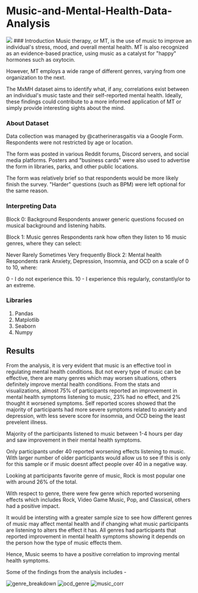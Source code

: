 # Music-and-Mental-Health-Data-Analysis
<img src="https://www.google.com/url?sa=i&url=https%3A%2F%2Fwww.nami.org%2FBlogs%2FNAMI-Blog%2FJanuary-2022%2FHow-Music-Shaped-My-Mental-Health-Journey&psig=AOvVaw3ad25B2PYWznn-vxvK-XxG&ust=1687632386354000&source=images&cd=vfe&ved=0CBEQjRxqFwoTCOCpo9mG2v8CFQAAAAAdAAAAABAE">
### Introduction
Music therapy, or MT, is the use of music to improve an individual's stress, mood, and overall mental health. MT is also recognized as an evidence-based practice, using music as a catalyst for "happy" hormones such as oxytocin.

However, MT employs a wide range of different genres, varying from one organization to the next.

The MxMH dataset aims to identify what, if any, correlations exist between an individual's music taste and their self-reported mental health. Ideally, these findings could contribute to a more informed application of MT or simply provide interesting sights about the mind.

### About Dataset
Data collection was managed by @catherinerasgaitis via a Google Form. Respondents were not restricted by age or location.

The form was posted in various Reddit forums, Discord servers, and social media platforms. Posters and "business cards" were also used to advertise the form in libraries, parks, and other public locations.

The form was relatively brief so that respondents would be more likely finish the survey. "Harder" questions (such as BPM) were left optional for the same reason.

### Interpreting Data
Block 0: Background
Respondents answer generic questions focused on musical background and listening habits.

Block 1: Music genres
Respondents rank how often they listen to 16 music genres, where they can select:

Never
Rarely
Sometimes
Very frequently
Block 2: Mental health
Respondents rank Anxiety, Depression, Insomnia, and OCD on a scale of 0 to 10, where:

0 - I do not experience this.
10 - I experience this regularly, constantly/or to an extreme.

### Libraries 

1. Pandas
2. Matplotlib
3. Seaborn
4. Numpy

## Results
From the analysis, it is very evident that music is an effective tool in regulating mental health conditions.
But not every type of music can be effective, there are many genres which may worsen situations, others definitely improve mental health conditions.
From the stats and visualizations, almost 75% of participants reported an improvement in mental health symptoms listening to music, 23% had no effect, and 2% thought it worsened symptoms. Self reported scores showed that the majority of participants had more severe symptoms related to anxiety and depression, with less severe score for insomnia, and OCD being the least prevelent illness.

Majority of the participants listened to music between 1-4 hours per day and saw improvement in their mental health symptoms.

Only participants under 40 reported worsening effects listening to music. With larger number of older participants would allow us to see if this is only for this sample or if music doesnt affect people over 40 in a negative way.

Looking at participants favorite genre of music, Rock is most popular one with around 26% of the total.

With respect to genre, there were few genre which reported worsening effects which includes Rock, Video Game Music, Pop, and Classical, others had a positive impact.

It would be intersting with a greater sample size to see how different genres of music may affect mental health and if changing what music participants are listening to alters the effect it has. All genres had participants that reported improvement in mental health symptoms showing it depends on the person how the type of music effects them.

Hence, Music seems to have a positive correlation to improving mental health symptoms.

Some of the findings from the analysis includes - 

![genre_breakdown](https://user-images.githubusercontent.com/125721987/229339373-4271c027-bba0-4a3c-aa68-2430acfa9c73.png)
![ocd_genre](https://user-images.githubusercontent.com/125721987/229339466-5a8f034a-41bd-4487-a2cf-e99e468494eb.png)
![music_corr](https://user-images.githubusercontent.com/125721987/229339491-8cbbe626-1ee8-44e6-be6a-3c362fdef737.png)






